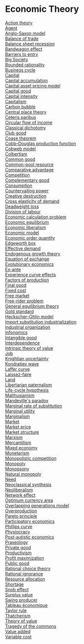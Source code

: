 # Economic Theory
[Action theory](https://en.wikipedia.org/wiki/Action_theory_(philosophy))<br>
[Agent](https://en.wikipedia.org/wiki/Agent_(economics))<br>
[Anglo-Saxon model](https://en.wikipedia.org/wiki/Anglo-Saxon_model)<br>
[Balance of trade](https://en.wikipedia.org/wiki/Balance_of_trade)<br>
[Balance sheet recession](https://en.wikipedia.org/wiki/Balance_sheet_recession)<br>
[Bandwagon effect](https://en.wikipedia.org/wiki/Bandwagon_effect)<br>
[Barriers to entry](https://en.wikipedia.org/wiki/Barriers_to_entry)<br>
[Big Society](https://en.wikipedia.org/wiki/Big_Society)<br>
[Bounded rationality](https://en.wikipedia.org/wiki/Bounded_rationality)<br>
[Business cycle](https://en.wikipedia.org/wiki/Business_cycle)<br>
[Capital](https://en.wikipedia.org/wiki/Capital_(economics))<br>
[Capital accumulation](https://en.wikipedia.org/wiki/Capital_accumulation)<br>
[Capital asset pricing model](https://en.wikipedia.org/wiki/Capital_asset_pricing_model)<br>
[Capital good](https://en.wikipedia.org/wiki/Capital_good)<br>
[Capital intensity](https://en.wikipedia.org/wiki/Capital_intensity)<br>
[Capitalism](https://en.wikipedia.org/wiki/Capitalism)<br>
[Carbon bubble](https://en.wikipedia.org/wiki/Carbon_bubble)<br>
[Central place theory](https://en.wikipedia.org/wiki/Central_place_theory)<br>
[Ceteris paribus](https://en.wikipedia.org/wiki/Ceteris_paribus)<br>
[Circular flow of income](https://en.wikipedia.org/wiki/Circular_flow_of_income)<br>
[Classical dichotomy](https://en.wikipedia.org/wiki/Classical_dichotomy)<br>
[Club good](https://en.wikipedia.org/wiki/Club_good)<br>
[Coase theorem](https://en.wikipedia.org/wiki/Coase_theorem)<br>
[Cobb–Douglas production function](https://en.wikipedia.org/wiki/Cobb%E2%80%93Douglas_production_function)<br>
[Cobweb model](https://en.wikipedia.org/wiki/Cobweb_model)<br>
[Colbertism](https://en.wikipedia.org/wiki/Colbertism)<br>
[Common good](https://en.wikipedia.org/wiki/Common_good_(economics))<br>
[Common-pool resource](https://en.wikipedia.org/wiki/Common-pool_resource)<br>
[Comparative advantage](https://en.wikipedia.org/wiki/Comparative_advantage)<br>
[Competition](https://en.wikipedia.org/wiki/Competition)<br>
[Complementary good](https://en.wikipedia.org/wiki/Complementary_good)<br>
[Consumption](https://en.wikipedia.org/wiki/Consumption_(economics))<br>
[Countervailing power](https://en.wikipedia.org/wiki/Countervailing_power)<br>
[Creative destruction](https://en.wikipedia.org/wiki/Creative_destruction)<br>
[Cross elasticity of demand](https://en.wikipedia.org/wiki/Cross_elasticity_of_demand)<br>
[Deadweight loss](https://en.wikipedia.org/wiki/Deadweight_loss)<br>
[Division of labour](https://en.wikipedia.org/wiki/Division_of_labour)<br>
[Economic calculation problem](https://en.wikipedia.org/wiki/Economic_calculation_problem)<br>
[Economic equilibrium](https://en.wikipedia.org/wiki/Economic_equilibrium)<br>
[Economic liberalism](https://en.wikipedia.org/wiki/Economic_liberalism)<br>
[Economic model](https://en.wikipedia.org/wiki/Economic_model)<br>
[Economic order quantity](https://en.wikipedia.org/wiki/Economic_order_quantity)<br>
[Edgeworth box](https://en.wikipedia.org/wiki/Edgeworth_box)<br>
[Effective demand](https://en.wikipedia.org/wiki/Effective_demand)<br>
[Endogenous growth theory](https://en.wikipedia.org/wiki/Endogenous_growth_theory)<br>
[Equation of exchange](https://en.wikipedia.org/wiki/Equation_of_exchange)<br>
[Evolutionary economics](https://en.wikipedia.org/wiki/Evolutionary_economics)<br>
[Ex-ante](https://en.wikipedia.org/wiki/Ex-ante)<br>
[Experience curve effects](https://en.wikipedia.org/wiki/Experience_curve_effects)<br>
[Factors of production](https://en.wikipedia.org/wiki/Factors_of_production)<br>
[Final good](https://en.wikipedia.org/wiki/Final_good)<br>
[Fixed cost](https://en.wikipedia.org/wiki/Fixed_cost)<br>
[Free market](https://en.wikipedia.org/wiki/Free_market)<br>
[Free-rider problem](https://en.wikipedia.org/wiki/Free-rider_problem)<br>
[General equilibrium theory](https://en.wikipedia.org/wiki/General_equilibrium_theory)<br>
[Gold standard](https://en.wikipedia.org/wiki/Gold_standard)<br>
[Heckscher–Ohlin model](https://en.wikipedia.org/wiki/Heckscher%E2%80%93Ohlin_model)<br>
[Import substitution industrialization](https://en.wikipedia.org/wiki/Import_substitution_industrialization)<br>
[Industrial organization](https://en.wikipedia.org/wiki/Industrial_organization)<br>
[Infonomics](https://en.wikipedia.org/wiki/Infonomics)<br>
[Intangible good](https://en.wikipedia.org/wiki/Intangible_good)<br>
[Interdependence](https://en.wikipedia.org/wiki/Interdependence)<br>
[Intrinsic theory of value](https://en.wikipedia.org/wiki/Intrinsic_theory_of_value)<br>
[Job](https://en.wikipedia.org/wiki/Job)<br>
[Knightian uncertainty](https://en.wikipedia.org/wiki/Knightian_uncertainty)<br>
[Kondratiev wave](https://en.wikipedia.org/wiki/Kondratiev_wave)<br>
[Laffer curve](https://en.wikipedia.org/wiki/Laffer_curve)<br>
[Laissez-faire](https://en.wikipedia.org/wiki/Laissez-faire)<br>
[Land](https://en.wikipedia.org/wiki/Land_(economics))<br>
[Libertarian paternalism](https://en.wikipedia.org/wiki/Libertarian_paternalism)<br>
[Life-cycle hypothesis](https://en.wikipedia.org/wiki/Life-cycle_hypothesis)<br>
[Malthusianism](https://en.wikipedia.org/wiki/Malthusianism)<br>
[Mandeville's paradox](https://en.wikipedia.org/wiki/Mandeville%27s_paradox)<br>
[Marginal rate of substitution](https://en.wikipedia.org/wiki/Marginal_rate_of_substitution)<br>
[Marginal utility](https://en.wikipedia.org/wiki/Marginal_utility)<br>
[Marginalism](https://en.wikipedia.org/wiki/Marginalism)<br>
[Market](https://en.wikipedia.org/wiki/Market_(economics))<br>
[Market price](https://en.wikipedia.org/wiki/Market_price)<br>
[Market structure](https://en.wikipedia.org/wiki/Market_structure)<br>
[Marxism](https://en.wikipedia.org/wiki/Marxism)<br>
[Mercantilism](https://en.wikipedia.org/wiki/Mercantilism)<br>
[Mixed economy](https://en.wikipedia.org/wiki/Mixed_economy)<br>
[Monetarism](https://en.wikipedia.org/wiki/Monetarism)<br>
[Monopolistic competition](https://en.wikipedia.org/wiki/Monopolistic_competition)<br>
[Monopoly](https://en.wikipedia.org/wiki/Monopoly)<br>
[Monopsony](https://en.wikipedia.org/wiki/Monopsony)<br>
[Natural monopoly](https://en.wikipedia.org/wiki/Natural_monopoly)<br>
[Need](https://en.wikipedia.org/wiki/Need)<br>
[Neoclassical synthesis](https://en.wikipedia.org/wiki/Neoclassical_synthesis)<br>
[Neoliberalism](https://en.wikipedia.org/wiki/Neoliberalism)<br>
[Network effect](https://en.wikipedia.org/wiki/Network_effect)<br>
[Optimum currency area](https://en.wikipedia.org/wiki/Optimum_currency_area)<br>
[Overlapping generations model](https://en.wikipedia.org/wiki/Overlapping_generations_model)<br>
[Overproduction](https://en.wikipedia.org/wiki/Overproduction)<br>
[Pareto principle](https://en.wikipedia.org/wiki/Pareto_principle)<br>
[Participatory economics](https://en.wikipedia.org/wiki/Participatory_economics)<br>
[Phillips curve](https://en.wikipedia.org/wiki/Phillips_curve)<br>
[Physiocracy](https://en.wikipedia.org/wiki/Physiocracy)<br>
[Post-autistic economics](https://en.wikipedia.org/wiki/Post-autistic_economics)<br>
[Praxeology](https://en.wikipedia.org/wiki/Praxeology)<br>
[Private good](https://en.wikipedia.org/wiki/Private_good)<br>
[Productivism](https://en.wikipedia.org/wiki/Productivism)<br>
[Profit maximization](https://en.wikipedia.org/wiki/Profit_maximization)<br>
[Public good](https://en.wikipedia.org/wiki/Public_good)<br>
[Rational choice theory](https://en.wikipedia.org/wiki/Rational_choice_theory)<br>
[Rational ignorance](https://en.wikipedia.org/wiki/Rational_ignorance)<br>
[Resource allocation](https://en.wikipedia.org/wiki/Resource_allocation)<br>
[Shortage](https://en.wikipedia.org/wiki/Shortage)<br>
[Snob effect](https://en.wikipedia.org/wiki/Snob_effect)<br>
[Surplus value](https://en.wikipedia.org/wiki/Surplus_value)<br>
[Swing producer](https://en.wikipedia.org/wiki/Swing_producer)<br>
[Tableau économique](https://en.wikipedia.org/wiki/Tableau_%C3%A9conomique)<br>
[Taylor rule](https://en.wikipedia.org/wiki/Taylor_rule)<br>
[Thatcherism](https://en.wikipedia.org/wiki/Thatcherism)<br>
[Theory of value](https://en.wikipedia.org/wiki/Theory_of_value_(economics))<br>
[Tragedy of the commons](https://en.wikipedia.org/wiki/Tragedy_of_the_commons)<br>
[Value added](https://en.wikipedia.org/wiki/Value_added)<br>
[Variable cost](https://en.wikipedia.org/wiki/Variable_cost)<br>
